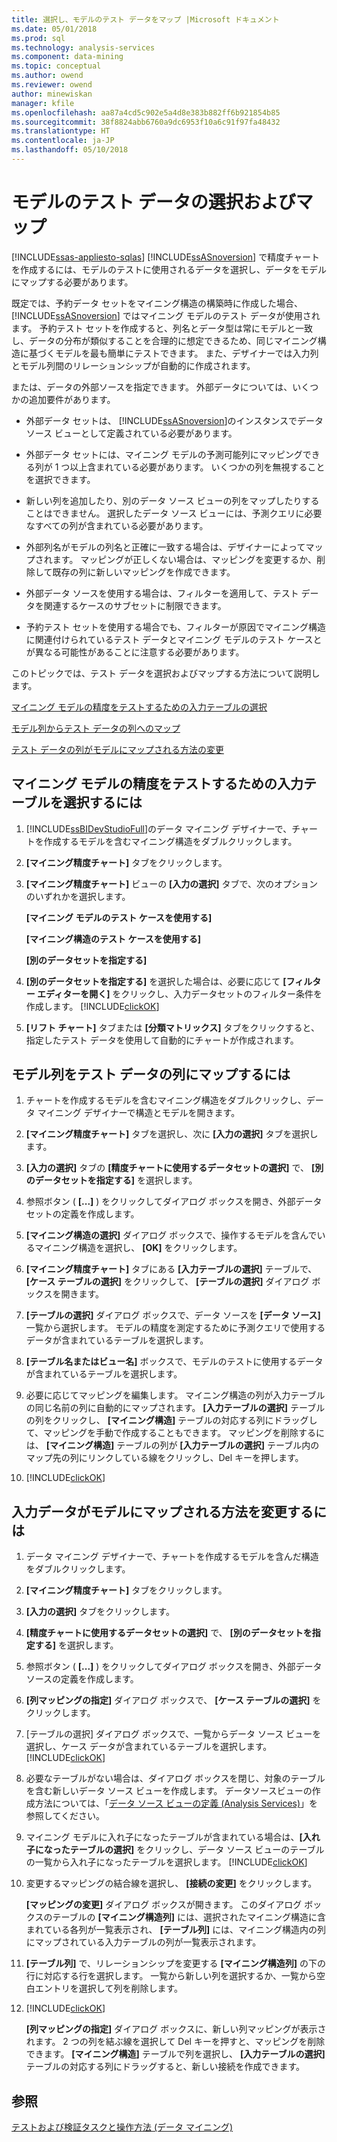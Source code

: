 ```yaml
---
title: 選択し、モデルのテスト データをマップ |Microsoft ドキュメント
ms.date: 05/01/2018
ms.prod: sql
ms.technology: analysis-services
ms.component: data-mining
ms.topic: conceptual
ms.author: owend
ms.reviewer: owend
author: minewiskan
manager: kfile
ms.openlocfilehash: aa87a4cd5c902e5a4d8e383b882ff6b921854b85
ms.sourcegitcommit: 38f8824abb6760a9dc6953f10a6c91f97fa48432
ms.translationtype: HT
ms.contentlocale: ja-JP
ms.lasthandoff: 05/10/2018
---
```

# <a name="choose-and-map-model-testing-data"></a>モデルのテスト データの選択およびマップ
[!INCLUDE[ssas-appliesto-sqlas](../../includes/ssas-appliesto-sqlas.md)]
  [!INCLUDE[ssASnoversion](../../includes/ssasnoversion-md.md)] で精度チャートを作成するには、モデルのテストに使用されるデータを選択し、データをモデルにマップする必要があります。  
  
 既定では、予約データ セットをマイニング構造の構築時に作成した場合、 [!INCLUDE[ssASnoversion](../../includes/ssasnoversion-md.md)] ではマイニング モデルのテスト データが使用されます。 予約テスト セットを作成すると、列名とデータ型は常にモデルと一致し、データの分布が類似することを合理的に想定できるため、同じマイニング構造に基づくモデルを最も簡単にテストできます。 また、デザイナーでは入力列とモデル列間のリレーションシップが自動的に作成されます。  
  
 または、データの外部ソースを指定できます。 外部データについては、いくつかの追加要件があります。  
  
-   外部データ セットは、 [!INCLUDE[ssASnoversion](../../includes/ssasnoversion-md.md)]のインスタンスでデータ ソース ビューとして定義されている必要があります。  
  
-   外部データ セットには、マイニング モデルの予測可能列にマッピングできる列が 1 つ以上含まれている必要があります。 いくつかの列を無視することを選択できます。  
  
-   新しい列を追加したり、別のデータ ソース ビューの列をマップしたりすることはできません。 選択したデータ ソース ビューには、予測クエリに必要なすべての列が含まれている必要があります。  
  
-   外部列名がモデルの列名と正確に一致する場合は、デザイナーによってマップされます。 マッピングが正しくない場合は、マッピングを変更するか、削除して既存の列に新しいマッピングを作成できます。  
  
-   外部データ ソースを使用する場合は、フィルターを適用して、テスト データを関連するケースのサブセットに制限できます。  
  
-   予約テスト セットを使用する場合でも、フィルターが原因でマイニング構造に関連付けられているテスト データとマイニング モデルのテスト ケースとが異なる可能性があることに注意する必要があります。  
  
 このトピックでは、テスト データを選択およびマップする方法について説明します。  
  
 [マイニング モデルの精度をテストするための入力テーブルの選択](#bkmk_SelectInputs)  
  
 [モデル列からテスト データの列へのマップ](#bkmk_MapColumns)  
  
 [テスト データの列がモデルにマップされる方法の変更](#bkmk_ChangeMappings)  
  
##  <a name="bkmk_SelectInputs"></a> マイニング モデルの精度をテストするための入力テーブルを選択するには  
  
1.  [!INCLUDE[ssBIDevStudioFull](../../includes/ssbidevstudiofull-md.md)]のデータ マイニング デザイナーで、チャートを作成するモデルを含むマイニング構造をダブルクリックします。  
  
2.  **[マイニング精度チャート]** タブをクリックします。  
  
3.  **[マイニング精度チャート]** ビューの **[入力の選択]** タブで、次のオプションのいずれかを選択します。  
  
     **[マイニング モデルのテスト ケースを使用する]**  
  
     **[マイニング構造のテスト ケースを使用する]**  
  
     **[別のデータセットを指定する]**  
  
4.  **[別のデータセットを指定する]** を選択した場合は、必要に応じて **[フィルター エディターを開く]** をクリックし、入力データセットのフィルター条件を作成します。 [!INCLUDE[clickOK](../../includes/clickok-md.md)]  
  
5.  **[リフト チャート]** タブまたは **[分類マトリックス]** タブをクリックすると、指定したテスト データを使用して自動的にチャートが作成されます。  
  
##  <a name="bkmk_MapColumns"></a> モデル列をテスト データの列にマップするには  
  
1.  チャートを作成するモデルを含むマイニング構造をダブルクリックし、データ マイニング デザイナーで構造とモデルを開きます。  
  
2.  **[マイニング精度チャート]** タブを選択し、次に **[入力の選択]** タブを選択します。  
  
3.  **[入力の選択]** タブの **[精度チャートに使用するデータセットの選択]** で、 **[別のデータセットを指定する]** を選択します。  
  
4.  参照ボタン ( **[...]** ) をクリックしてダイアログ ボックスを開き、外部データ セットの定義を作成します。  
  
5.  **[マイニング構造の選択]** ダイアログ ボックスで、操作するモデルを含んでいるマイニング構造を選択し、 **[OK]** をクリックします。  
  
6.  **[マイニング精度チャート]** タブにある **[入力テーブルの選択]** テーブルで、 **[ケース テーブルの選択]** をクリックして、 **[テーブルの選択]** ダイアログ ボックスを開きます。  
  
7.  **[テーブルの選択]** ダイアログ ボックスで、データ ソースを **[データ ソース]** 一覧から選択します。 モデルの精度を測定するために予測クエリで使用するデータが含まれているテーブルを選択します。  
  
8.  **[テーブル名またはビュー名]** ボックスで、モデルのテストに使用するデータが含まれているテーブルを選択します。  
  
9. 必要に応じてマッピングを編集します。 マイニング構造の列が入力テーブルの同じ名前の列に自動的にマップされます。 **[入力テーブルの選択]** テーブルの列をクリックし、 **[マイニング構造]** テーブルの対応する列にドラッグして、マッピングを手動で作成することもできます。 マッピングを削除するには、 **[マイニング構造]** テーブルの列が **[入力テーブルの選択]** テーブル内のマップ先の列にリンクしている線をクリックし、Del キーを押します。  
  
10. [!INCLUDE[clickOK](../../includes/clickok-md.md)]  
  
##  <a name="bkmk_ChangeMappings"></a> 入力データがモデルにマップされる方法を変更するには  
  
1.  データ マイニング デザイナーで、チャートを作成するモデルを含んだ構造をダブルクリックします。  
  
2.  **[マイニング精度チャート]** タブをクリックします。  
  
3.  **[入力の選択]** タブをクリックします。  
  
4.  **[精度チャートに使用するデータセットの選択]** で、 **[別のデータセットを指定する]** を選択します。  
  
5.  参照ボタン ( **[...]** ) をクリックしてダイアログ ボックスを開き、外部データ ソースの定義を作成します。  
  
6.  **[列マッピングの指定]** ダイアログ ボックスで、 **[ケース テーブルの選択]** をクリックします。  
  
7.  [テーブルの選択] ダイアログ ボックスで、一覧からデータ ソース ビューを選択し、ケース データが含まれているテーブルを選択します。 [!INCLUDE[clickOK](../../includes/clickok-md.md)]  
  
8.  必要なテーブルがない場合は、ダイアログ ボックスを閉じ、対象のテーブルを含む新しいデータ ソース ビューを作成します。 データソースビューの作成方法については、「[データ ソース ビューの定義 &#40;Analysis Services&#41;](../../analysis-services/multidimensional-models/defining-a-data-source-view-analysis-services.md)」を参照してください。  
  
9. マイニング モデルに入れ子になったテーブルが含まれている場合は、**[入れ子になったテーブルの選択]** をクリックし、データ ソース ビューのテーブルの一覧から入れ子になったテーブルを選択します。 [!INCLUDE[clickOK](../../includes/clickok-md.md)]  
  
10. 変更するマッピングの結合線を選択し、 **[接続の変更]** をクリックします。  
  
     **[マッピングの変更]** ダイアログ ボックスが開きます。 このダイアログ ボックスのテーブルの **[マイニング構造列]** には、選択されたマイニング構造に含まれている各列が一覧表示され、 **[テーブル列]** には、マイニング構造内の列にマップされている入力テーブルの列が一覧表示されます。  
  
11. **[テーブル列]** で、リレーションシップを変更する **[マイニング構造列]** の下の行に対応する行を選択します。 一覧から新しい列を選択するか、一覧から空白エントリを選択して列を削除します。  
  
12. [!INCLUDE[clickOK](../../includes/clickok-md.md)]  
  
     **[列マッピングの指定]** ダイアログ ボックスに、新しい列マッピングが表示されます。 2 つの列を結ぶ線を選択して Del キーを押すと、マッピングを削除できます。 **[マイニング構造]** テーブルで列を選択し、 **[入力テーブルの選択]** テーブルの対応する列にドラッグすると、新しい接続を作成できます。  
  
## <a name="see-also"></a>参照  
 [テストおよび検証タスクと操作方法 &#40;データ マイニング&#41;](../../analysis-services/data-mining/testing-and-validation-tasks-and-how-tos-data-mining.md)  
  
  
